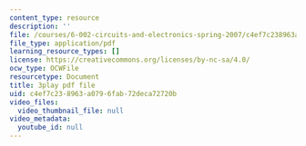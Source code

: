 ```yaml
---
content_type: resource
description: ''
file: /courses/6-002-circuits-and-electronics-spring-2007/c4ef7c238963a0796fab72deca72720b_-gRXU-O1FY4.pdf
file_type: application/pdf
learning_resource_types: []
license: https://creativecommons.org/licenses/by-nc-sa/4.0/
ocw_type: OCWFile
resourcetype: Document
title: 3play pdf file
uid: c4ef7c23-8963-a079-6fab-72deca72720b
video_files:
  video_thumbnail_file: null
video_metadata:
  youtube_id: null
---
```

